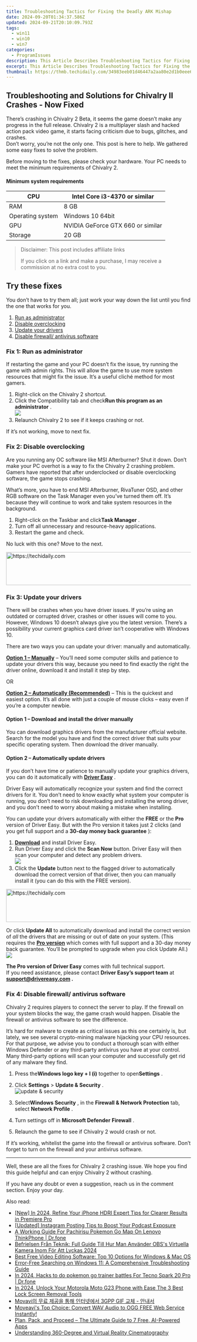 ```yaml
---
title: Troubleshooting Tactics for Fixing the Deadly ARK Mishap
date: 2024-09-20T01:34:37.586Z
updated: 2024-09-21T20:10:09.793Z
tags:
  - win11
  - win10
  - win7
categories:
  - ProgramIssues
description: This Article Describes Troubleshooting Tactics for Fixing the Deadly ARK Mishap
excerpt: This Article Describes Troubleshooting Tactics for Fixing the Deadly ARK Mishap
thumbnail: https://thmb.techidaily.com/34983eeb01d46447a2aa80e2d1b0eee6f876f53497144fdec843045cc8106d3c.jpg
---
```


## Troubleshooting and Solutions for Chivalry II Crashes - Now Fixed

There’s crashing in Chivalry 2 Beta, it seems the game doesn’t make any progress in the full release. Chivalry 2 is a multiplayer slash and hacked action pack video game, it starts facing criticism due to bugs, glitches, and crashes.  
 Don’t worry, you’re not the only one. This post is here to help. We gathered some easy fixes to solve the problem.

 Before moving to the fixes, please check your hardware. Your PC needs to meet the minimum requirements of Chivalry 2.

#### Minimum system requirements

| CPU              | Intel Core i3-4370 or similar     |
| ---------------- | --------------------------------- |
| RAM              | 8 GB                              |
| Operating system | Windows 10 64bit                  |
| GPU              | NVIDIA GeForce GTX 660 or similar |
| Storage          | 20 GB                             |

>  Disclaimer: This post includes affiliate links
>
>  If you click on a link and make a purchase, I may receive a commission at no extra cost to you.
>

## Try these fixes

 You don’t have to try them all; just work your way down the list until you find the one that works for you.

1. [Run as administrator](https://tools.techidaily.com/drivereasy/download/)
2. [Disable overclocking](https://tools.techidaily.com/drivereasy/download/)
3. [Update your drivers](https://tools.techidaily.com/drivereasy/download/)
4. [Disable firewall/ antivirus software](https://tools.techidaily.com/drivereasy/download/)

### Fix 1: Run as administrator

 If restarting the game and your PC doesn’t fix the issue, try running the game with admin rights. This will allow the game to use more system resources that might fix the issue. It’s a useful cliché method for most gamers.

1. Right-click on the Chivalry 2 shortcut.
2. Click the Compatibility tab and check**Run this program as an administrator** .  
![](https://images.drivereasy.com/wp-content/uploads/2021/03/run-as-administrator-2.jpg)
3. Relaunch Chivalry 2 to see if it keeps crashing or not.

If it’s not working, move to next fix.

### Fix 2: Disable overclocking

 Are you running any OC software like MSI Afterburner? Shut it down. Don’t make your PC overhot is a way to fix the Chivalry 2 crashing problem. Gamers have reported that after underclocked or disable overclocking software, the game stops crashing.

 What’s more, you have to end MSI Afterburner, RivaTuner OSD, and other RGB software on the Task Manager even you’ve turned them off. It’s because they will continue to work and take system resources in the background.

1. Right-click on the Taskbar and click**Task Manager** .
2. Turn off all unnecessary and resource-heavy applications.
3. Restart the game and check.

No luck with this one? Move to the next.

<!-- affiliate ads begin -->
<a href="https://appsumo.8odi.net/c/5597632/2037350/7443" target="_top" id="2037350">
  <img src="//a.impactradius-go.com/display-ad/7443-2037350" border="0" alt="https://techidaily.com" width="728" height="90"/>
</a>
<img height="0" width="0" src="https://appsumo.8odi.net/i/5597632/2037350/7443" style="position:absolute;visibility:hidden;" border="0" />
<!-- affiliate ads end -->

### Fix 3: Update your drivers

 There will be crashes when you have driver issues. If you’re using an outdated or corrupted driver, crashes or other issues will come to you. However, Windows 10 doesn’t always give you the latest version. There’s a possibility your current graphics card driver isn’t cooperative with Windows 10.

 There are two ways you can update your driver: manually and automatically.

**[Option 1 – Manually](https://tools.techidaily.com/drivereasy/download/)**  – You’ll need some computer skills and patience to update your drivers this way, because you need to find exactly the right the driver online, download it and install it step by step.

OR

**[Option 2 – Automatically (Recommended)](https://www.drivereasy.com/knowledge/solved-chivalry-2-crash/#op2)**  – This is the quickest and easiest option. It’s all done with just a couple of mouse clicks – easy even if you’re a computer newbie.

#### **Option 1 –** **Download and install the driver manually**

 You can download graphics drivers from the manufacturer official website. Search for the model you have and find the correct driver that suits your specific operating system. Then download the driver manually.

#### **Option 2 – Automatically update drivers**

 If you don’t have time or patience to manually update your graphics drivers, you can do it automatically with **[Driver Easy](https://tools.techidaily.com/drivereasy/download/)**  .

 Driver Easy will automatically recognize your system and find the correct drivers for it. You don’t need to know exactly what system your computer is running, you don’t need to risk downloading and installing the wrong driver, and you don’t need to worry about making a mistake when installing.

 You can update your drivers automatically with either the **FREE** or the **Pro** version of Driver Easy. But with the Pro version it takes just 2 clicks (and you get full support and a **30-day money back guarantee** ):

1. **[Download](https://tools.techidaily.com/drivereasy/download/)**  and install Driver Easy.
2. Run Driver Easy and click the **Scan Now** button. Driver Easy will then scan your computer and detect any problem drivers.  
![](https://images.drivereasy.com/wp-content/uploads/2019/08/NVIDIA-18.jpg)
3. Click the **Update**  button next to the flagged driver to automatically download the correct version of that driver, then you can manually install it (you can do this with the FREE version).  

<!-- affiliate ads begin -->
<a href="https://ephamedtechinc.pxf.io/c/5597632/2136614/26400" target="_top" id="2136614">
  <img src="//a.impactradius-go.com/display-ad/26400-2136614" border="0" alt="https://techidaily.com" width="728" height="90"/>
</a>
<img height="0" width="0" src="https://ephamedtechinc.pxf.io/i/5597632/2136614/26400" style="position:absolute;visibility:hidden;" border="0" />
<!-- affiliate ads end -->

 Or click **Update All** to automatically download and install the correct version of _all_ the drivers that are missing or out of date on your system. (This requires the **[Pro version](https://tools.techidaily.com/drivereasy/download/)**  which comes with full support and a 30-day money back guarantee. You’ll be prompted to upgrade when you click Update All.)  
![](https://images.drivereasy.com/wp-content/uploads/2019/08/NVIDIA-Geoforce.jpg)

**The Pro version of Driver Easy** comes with full technical support.  
 If you need assistance, please contact **Driver Easy’s support team** at **[support@drivereasy.com](https://tools.techidaily.com/drivereasy/download/) .**

### Fix 4: Disable firewall/ antivirus software

 Chivalry 2 requires players to connect the server to play. If the firewall on your system blocks the way, the game crash would happen. Disable the firewall or antivirus software to see the difference.

 It’s hard for malware to create as critical issues as this one certainly is, but lately, we see several crypto-mining malware hijacking your CPU resources. For that purpose, we advise you to conduct a thorough scan with either Windows Defender or any third-party antivirus you have at your control. Many third-party options will scan your computer and successfully get rid of any malware they find.

1. Press the**Windows logo key + I (i)** together to open**Settings** .
2. Click **Settings** \> **Update & Security** .  
![update & security](https://images.drivereasy.com/wp-content/uploads/2020/10/update-security-2.jpg)
3. Select**Windows Security** , in the **Firewall & Network Protection** tab, select **Network Profile** .

4. Turn settings off in **Microsoft Defender** **Firewall** .
5. Relaunch the game to see if Chivalry 2 would crash or not.

 If it’s working, whitelist the game into the firewall or antivirus software. Don’t forget to turn on the firewall and your antivirus software.

---

 Well, these are all the fixes for Chivalry 2 crashing issue. We hope you find this guide helpful and can enjoy Chivalry 2 without crashing.

 If you have any doubt or even a suggestion, reach us in the comment section. Enjoy your day.

<ins class="adsbygoogle"
     style="display:block"
     data-ad-format="autorelaxed"
     data-ad-client="ca-pub-7571918770474297"
     data-ad-slot="1223367746"></ins>

<ins class="adsbygoogle"
     style="display:block"
     data-ad-client="ca-pub-7571918770474297"
     data-ad-slot="8358498916"
     data-ad-format="auto"
     data-full-width-responsive="true"></ins>

<span class="atpl-alsoreadstyle">Also read:</span>
<div><ul>
<li><a href="https://fox-helps.techidaily.com/new-in-2024-refine-your-iphone-hdri-expert-tips-for-clearer-results-in-premiere-pro/"><u>[New] In 2024, Refine Your iPhone HDRI Expert Tips for Clearer Results in Premiere Pro</u></a></li>
<li><a href="https://fox-hovers.techidaily.com/updated-instagram-posting-tips-to-boost-your-podcast-exposure/"><u>[Updated] Instagram Posting Tips to Boost Your Podcast Exposure</u></a></li>
<li><a href="https://android-pokemon-go.techidaily.com/a-working-guide-for-pachirisu-pokemon-go-map-on-lenovo-thinkphone-drfone-by-drfone-virtual-android/"><u>A Working Guide For Pachirisu Pokemon Go Map On Lenovo ThinkPhone | Dr.fone</u></a></li>
<li><a href="https://win-blog.techidaily.com/befrielsen-fran-teknik-full-guide-till-hur-man-anvander-obss-virtuella-kamera-inom-for-att-lyckas-2024/"><u>Befrielsen Från Teknik: Full Guide Till Hur Man Använder OBS's Virtuella Kamera Inom För Att Lyckas 2024</u></a></li>
<li><a href="https://win-blog.techidaily.com/best-free-video-editing-software-top-10-options-for-windows-and-mac-os/"><u>Best Free Video Editing Software: Top 10 Options for Windows & Mac OS</u></a></li>
<li><a href="https://tech-renaissance.techidaily.com/1722869373755-error-free-searching-on-windows-11-a-comprehensive-troubleshooting-guide/"><u>Error-Free Searching on Windows 11: A Comprehensive Troubleshooting Guide</u></a></li>
<li><a href="https://pokemon-go-android.techidaily.com/in-2024-hacks-to-do-pokemon-go-trainer-battles-for-tecno-spark-20-pro-drfone-by-drfone-virtual-android/"><u>In 2024, Hacks to do pokemon go trainer battles For Tecno Spark 20 Pro | Dr.fone</u></a></li>
<li><a href="https://android-unlock.techidaily.com/in-2024-unlock-your-motorola-moto-g23-phone-with-ease-the-3-best-lock-screen-removal-tools-by-drfone-android/"><u>In 2024, Unlock Your Motorola Moto G23 Phone with Ease The 3 Best Lock Screen Removal Tools</u></a></li>
<li><a href="https://win-blog.techidaily.com/movavi-3gpp-gif/"><u>Movavi의 무료 제공을 통해 인터넷에서 3GPP GIF 교체 - 안내서</u></a></li>
<li><a href="https://win-blog.techidaily.com/moveavis-top-choice-convert-wav-audio-to-ogg-free-web-service-instantly/"><u>Moveavi's Top Choice: Convert WAV Audio to OGG FREE Web Service Instantly!</u></a></li>
<li><a href="https://tech-revival.techidaily.com/plan-pack-and-proceed-the-ultimate-guide-to-7-free-ai-powered-apps/"><u>Plan, Pack, and Proceed – The Ultimate Guide to 7 Free, AI-Powered Apps</u></a></li>
<li><a href="https://vp-tips.techidaily.com/understanding-360-degree-and-virtual-reality-cinematography/"><u>Understanding 360-Degree and Virtual Reality Cinematography</u></a></li>
</ul></div>

